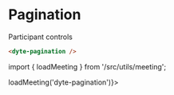 # Pagination

Participant controls

```html
<dyte-pagination />
```

import { loadMeeting } from '/src/utils/meeting';

<div class="ui-preview" ref={() => loadMeeting('dyte-pagination')}>
    <dyte-grid-pagination id='dyte-pagination' />
</div>
